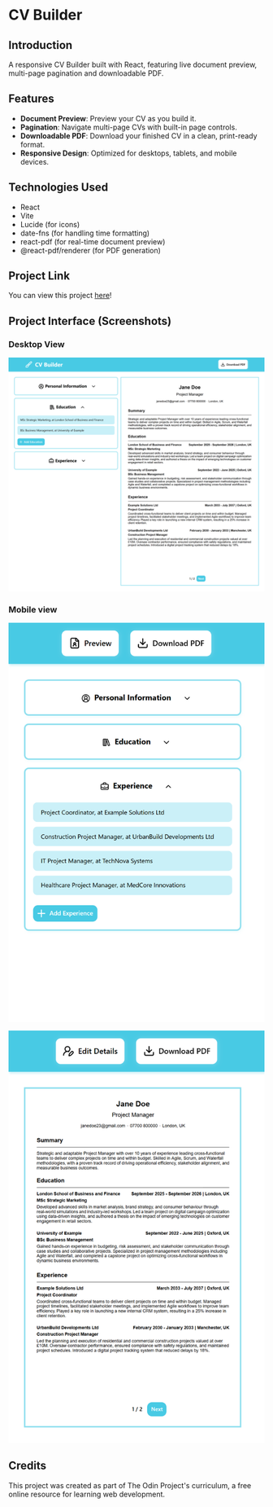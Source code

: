 # CV Builder

## Introduction
A responsive CV Builder built with React, featuring live document preview, multi-page pagination and downloadable PDF.

## Features
* __Document Preview__: Preview your CV as you build it.
* __Pagination__: Navigate multi-page CVs with built-in page controls.
* __Downloadable PDF__: Download your finished CV in a clean, print-ready format.
* __Responsive Design__: Optimized for desktops, tablets, and mobile devices.

## Technologies Used
* React
* Vite
* Lucide (for icons)
* date-fns (for handling time formatting)
* react-pdf (for real-time document preview)
* @react-pdf/renderer (for PDF generation)

## Project Link
You can view this project [here](https://alexs1302-cv-builder.vercel.app/)!

## Project Interface (Screenshots)
### Desktop View
![Screenshot of the CV Builder interface on desktop](public/images/desktop-view.png)

### Mobile view
![Screenshot of the form interface on mobile](public/images/mobile-form-preview.png)

![Screenshot of the pdf preview on mobile](public/images/mobile-pdf-preview.png)

## Credits
This project was created as part of The Odin Project's curriculum, a free online resource for learning web development.
